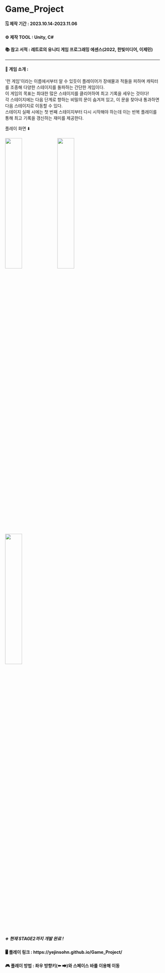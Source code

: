 # Game_Project


<h4> 🗓️ 제작 기간 : 2023.10.14-2023.11.06 </h4>

<h4> ⚙️ 제작 TOOL : Unity, C# </h4>

<h4> 📚 참고 서적 : 레트로의 유니티 게임 프로그래밍 에센스(2022, 한빛미디어, 이제민)  </h4>

------ 

<h4> 🔔 게임 소개 : </h4>

'런 게임'이라는 이름에서부터 알 수 있듯이 플레이어가 장애물과 적들을 피하며 캐릭터를 조종해 다양한 스테이지를 돌파하는 간단한 게임이다.<br>
이 게임의 목표는 최대한 많은 스테이지를 클리어하여 최고 기록을 세우는 것이다!<br>
각 스테이지에는 다음 단계로 향하는 비밀의 문이 숨겨져 있고, 이 문을 찾아내 통과하면 다음 스테이지로 이동할 수 있다. <br>
스테이지 실패 시에는 첫 번째 스테이지부터 다시 시작해야 하는데 이는 반복 플레이를 통해 최고 기록을 갱신하는 재미를 제공한다.


플레이 화면 ⬇️ 
<br>
<br>
<img src="https://github.com/yejinsohn/Game_Project/assets/104317217/b1e21cf1-6170-4d8d-8a06-637fd638a197" align="center" width="33%"> 
<img src="https://github.com/yejinsohn/Game_Project/assets/104317217/d2a2ce42-d5a0-4251-b486-7d9a7e5c0606" align="center" width="33%"> 
<img src="https://github.com/yejinsohn/Game_Project/assets/104317217/79d56dfa-3d72-4617-a705-07e6f880cfe5" align="center" width="33%">
<br>
<h5>※ 현재 STAGE2까지 개발 완료 !</h5>

<h4> 🖥️ 플레이 링크 : https://yejinsohn.github.io/Game_Project/ </h4>
<h4> 🎮 플레이 방법 : 좌우 방향키(⬅️ ⮕)와 스페이스 바를 이용해 이동 </h4>
